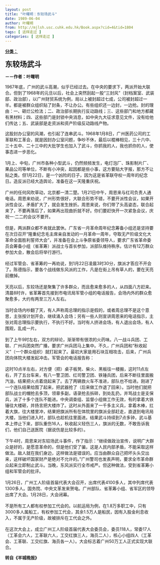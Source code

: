 ```yaml
---
layout: post
title: "叶曙明：东较场武斗"
date: 1989-06-04
author: 叶曙明
from: http://mjlsh.usc.cuhk.edu.hk/Book.aspx?cid=4&tid=1804
tags: [ 这样走过 ]
categories: [ 这样走过 ]
---
```


<div style="margin: 15px 10px 10px 0px;">
 <div>
  <span id="ctl00_ContentPlaceHolder1_chapter1_SubjectLabel" style="font-weight:bold;text-decoration:underline;">
   分类：
  </span>
 </div>
 <p>
  <strong>
   <font size="5">
    东较场武斗
   </font>
  </strong>
 </p>
 <p>
  <strong>
   －－作者：叶曙明
  </strong>
 </p>
 <p>
  1967年底，广州的武斗高潮，似乎已经过去。在中央的要求下，两派开始大联合。但到了1968年的元旦以后，社会上突然刮起一股“三封风”（封档案室、武装部、政治部），以广州财贸系统为例，局以上被封超过七成，公司被封超过一半。都是被群众组织贴了封条，不让办公。有些组织还一边封，一边抢。封的理由：一、砸烂公检法；二、政治部长期执行反动路线；三、这些部门和地方都藏有黑材料；四、这些部门是封锁中央消息，如中央九大征求意见文件，没有给他们传达；五、武装部是走资派和资产阶级反动路线产物。
 </p>
 <p>
  这股封办公室的风潮，也引起了连串武斗。1968年1月8日，广州医药公司的工革联和工革会，就是因封办公室问题，争吵不休，最后以棍棒相见，三十六中、三十五中、二十三中的大批学生也加入了武斗，你抓我的人，我也抓你的人，使事态进一步恶化。
  <br/>
  <br/>
  1月上、中旬，广州市各种小型武斗，仍然频频发生，电灯泡厂、珠影制片厂、果品公司等单位，不断有小冲突，起因都是些小事，这方要贴大字报，那方不让贴之类。但1月22日，是一个凶险的日子，因为这是省革联夺权一周年的纪念日。造反派已经大造舆论，准备在这一天隆重庆祝。
  <br/>
  <br/>
  广州的任何风吹草动，北京都一清二楚。1月21日中午，周恩来与红司负责人通电话。周恩来劝说，广州形势很好，大联合形势不错，不要开派性会议，如果开派性会议，矛盾扩大了，就会发生挫折。周恩来说，你们带了头高姿态，联合起来了，不要再落后了，如果再出现曲折就不好。你们要赶快开一次紧急会议，庆祝一·二二的会议不要开。
  <br/>
  <br/>
  但是，两派群众都不肯就此罢休。广东省一月革命周年纪念筹备小组还是坚持要在次日召开“隆重纪念毛主席亲自发动的一月革命一周年，夺取无产阶级文化大革命全面胜利誓师大会”，并准备在会上斗争原省委领导人，要求广东省革命委员会筹备小组（省革筹）派战士与首长参加，派部队维持秩序。估计有12万群众参加大会，散会后将举行游行。
  <br/>
  <br/>
  经过军管会、省革筹的一再劝说，到1月22日凌晨3时30分，旗派才答应不开会了。陈德指示，要各个战线做东风派的工作，凡是在街上吊有草人的，要在天亮前撤掉。
  <br/>
  <br/>
  天亮以后，东较场还是聚集了许多群众，而且愈来愈多的人，从四面八方赶来。清晨8时许，省革筹首先接到市电讯局军管小组的电话报告，会场内外的群众愈聚愈多，大约有两至三万人左右。
  <br/>
  <br/>
  当时会场内吵翻了天，有人声称周总理的指示是假的，或者周总理不是这个意思，主张按计划开会，继续涌入会场；另有一些人则宣讲周恩来的电话指示，主张对周总理指示要执行，不执行不好。当时有人挤进会场，有人退出会场，有人围观，乱成一片。
  <br/>
  <br/>
  到了上午9时左右，双方的辩论，渐渐带有很浓的火药味。八一战斗兵团、工联、广州兵团突然广播，要求广州兵团马上集中。不久，广州兵团和“秋收起义”（一个群众组织）就打起来了。最初大家是用石块互相攻击，后来，广州兵团向体院大楼发起冲击。军管会的电话报告称：
  <br/>
  <br/>
  这时10点半左右，对方便（把）桌子板凳、柴火、黑板往一楼搬，这时11点左右，开了五台车来，有八一警卫团、红司警卫团、铁锤兵团，后来不断往里面搬汽油，结果把火点着烧起来了。去了两辆救火车不准进，部队也不给进。刚进了一个连队结果给围了起来，把武器抢了（后来做工作退了回来）。当时他们就把部队战士的帽抢去多顶，领章多副，语录抢去拆碎，到处乱扔，并骂战士是支保兵，派了十多个连队不能进。中央调查组、监督小组做工作无效，有的拿着大铁锤往大楼砸，并扬言把大楼炸了。这时从外面来了一千多主义兵，拿着木棒，扛着大旗，往大楼里冲，结果把旗派所有在体院里的旗派全部赶走，直退到电讯局大楼，当他们进入时，部队也趁机往里面进。结果武斗持续到7点多钟，武斗基本上停止下来，部队重伤16人，秋收起义轻伤三人，旗派的无数，不敢告诉我们，他们自己送医院（据说伤是比较多的）。
  <br/>
  <br/>
  下午4时，周恩来对东较场武斗事件，作了指示：“继续做政治宣传，说明广大群众是好的，是愿意革命的，但是他们受了骗，这是人民内部矛盾，不能采取这样做法。敌人就在我们身边，这样做法是错误的。应当由群众自己把坏头头交出来，这样破坏国家财产是绝对不允许的。”广州警司也发表声明，要求全市革命群众起来立即制止武斗。当晚，东风派实行全市戒严。但这种做法，受到省革筹小组和军管会的批评。
  <br/>
  <br/>
  1月26日，广州工人阶级首届代表大会召开，出席代表4100多人，其中列席代表1300多人。国务院、中央文革发来贺电。广州部队、省革筹小组、省军区的领导出席了大会。1月28日，大会闭幕。
  <br/>
  <br/>
  不是所有工人都有权参加工代会的。以航运局为例，在1.8万多职工中，只有3000多人属船工，有权参加工代会，其余1.5万人是船民，因有入股金利息收入，不属于无产阶级，故被排斥在工代会之外。
  <br/>
  <br/>
  在这次大会上，成立广州工人阶级首届代表大会委员会，委员118人，常委17人（工革会六人，工革联六人，工交红旗三人，海员二人），核心小组四人（工革会、工革联、工交红旗、海员各一人）。大会标志着广州50万工人正式实现大联合。
  <br/>
 </p>
 <p>
  <strong>
   转自《羊城晚报》
  </strong>
 </p>
</div>

